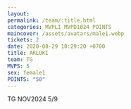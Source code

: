 ```yaml
---
layout: 
permalink: /team/:title.html
categories: MVPLI MVPD1024 POINTS
maincover: /assets/avatars/male1.webp
tickets: 2
date: 2020-08-29 10:29:20 +0700
title: ARLUKI
team: TG
MVPS: 5
sex: female1
POINTS: "50"
---
```

TG NOV2024 5/9